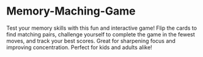 # Memory-Maching-Game
Test your memory skills with this fun and interactive game! Flip the cards to find matching pairs, challenge yourself to complete the game in the fewest moves, and track your best scores. Great for sharpening focus and improving concentration. Perfect for kids and adults alike!
